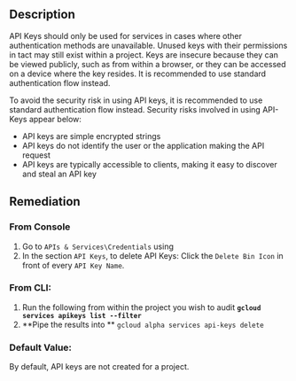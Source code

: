 ## Description

API Keys should only be used for services in cases where other authentication methods are unavailable. Unused keys with their permissions in tact may still exist within a project. Keys are insecure because they can be viewed publicly, such as from within a browser, or they can be accessed on a device where the key resides. It is recommended to use standard authentication flow instead.

To avoid the security risk in using API keys, it is recommended to use standard authentication flow instead. Security risks involved in using API-Keys appear below:

- API keys are simple encrypted strings
- API keys do not identify the user or the application making the API request
- API keys are typically accessible to clients, making it easy to discover and steal an API key

## Remediation

### From Console

1. Go to `APIs & Services\Credentials` using
2. In the section `API Keys`, to delete API Keys: Click the `Delete Bin Icon` in front of every `API Key Name`.

### From CLI:

1. Run the following from within the project you wish to audit  **`gcloud services apikeys list --filter`**
2. **Pipe the results into ** `gcloud alpha services api-keys delete`

### Default Value:

By default, API keys are not created for a project.
